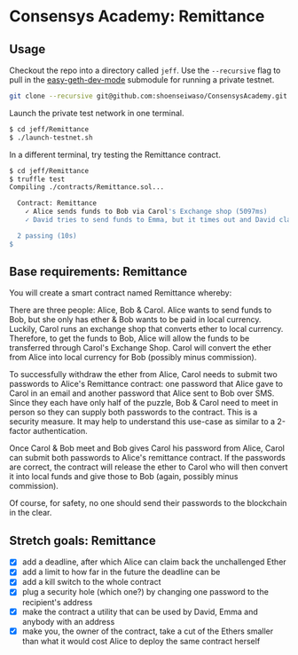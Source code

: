 # Consensys Academy: Remittance

## Usage

Checkout the repo into a directory called `jeff`. Use the `--recursive` flag to pull in the [easy-geth-dev-mode](https://github.com/curvegrid/easy-geth-dev-mode) submodule for running a private testnet.

```sh
git clone --recursive git@github.com:shoenseiwaso/ConsensysAcademy.git ./jeff
```

Launch the private test network in one terminal.

```sh
$ cd jeff/Remittance
$ ./launch-testnet.sh
```

In a different terminal, try testing the Remittance contract.

```sh
$ cd jeff/Remittance
$ truffle test
Compiling ./contracts/Remittance.sol...

  Contract: Remittance
    ✓ Alice sends funds to Bob via Carol's Exchange shop (5097ms)
    ✓ David tries to send funds to Emma, but it times out and David claims the funds back (3035ms)

  2 passing (10s)
$
```

## Base requirements: Remittance

You will create a smart contract named Remittance whereby:

There are three people: Alice, Bob & Carol.
Alice wants to send funds to Bob, but she only has ether & Bob wants to be paid in local currency.
Luckily, Carol runs an exchange shop that converts ether to local currency.
Therefore, to get the funds to Bob, Alice will allow the funds to be transferred through Carol's Exchange Shop. Carol will convert the ether from Alice into local currency for Bob (possibly minus commission).

To successfully withdraw the ether from Alice, Carol needs to submit two passwords to Alice's Remittance contract: one password that Alice gave to Carol in an email and another password that Alice sent to Bob over SMS. Since they each have only half of the puzzle, Bob & Carol need to meet in person so they can supply both passwords to the contract. This is a security measure. It may help to understand this use-case as similar to a 2-factor authentication.

Once Carol & Bob meet and Bob gives Carol his password from Alice, Carol can submit both passwords to Alice's remittance contract. If the passwords are correct, the contract will release the ether to Carol who will then convert it into local funds and give those to Bob (again, possibly minus commission).

Of course, for safety, no one should send their passwords to the blockchain in the clear.

## Stretch goals: Remittance

- [x] add a deadline, after which Alice can claim back the unchallenged Ether
- [x] add a limit to how far in the future the deadline can be
- [x] add a kill switch to the whole contract
- [x] plug a security hole (which one?) by changing one password to the recipient's address
- [x] make the contract a utility that can be used by David, Emma and anybody with an address
- [x] make you, the owner of the contract, take a cut of the Ethers smaller than what it would cost Alice to deploy the same contract herself